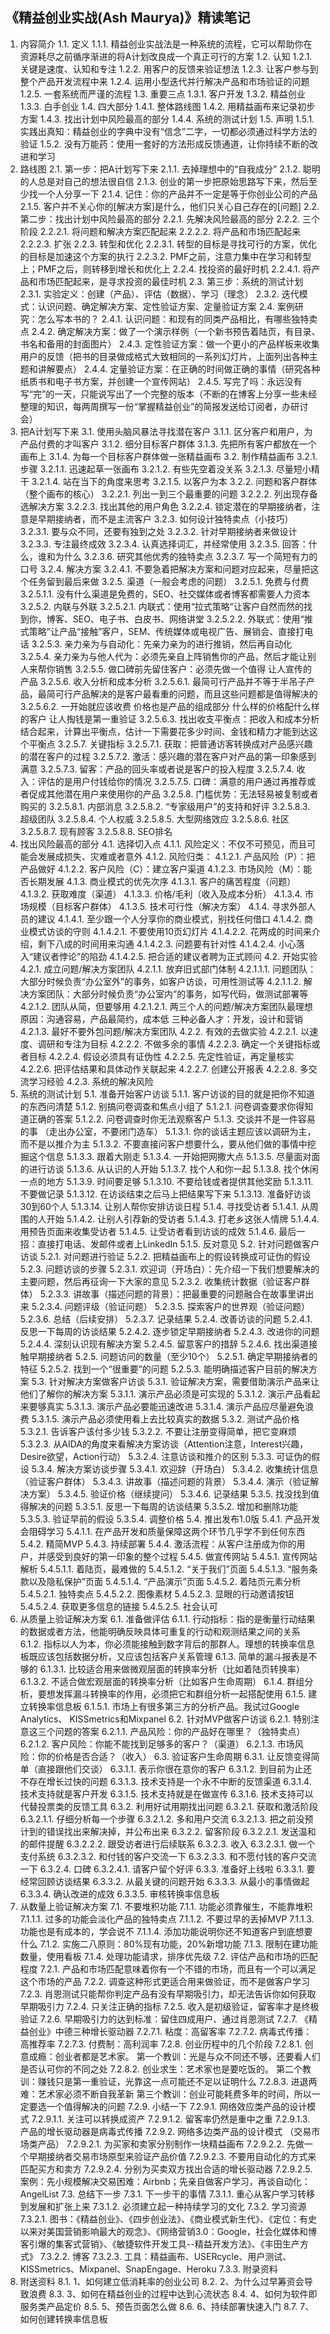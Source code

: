 ## 《精益创业实战(Ash Maurya)》精读笔记

1. 内容简介
1.1. 定义
1.1.1. 精益创业实战法是一种系统的流程，它可以帮助你在资源耗尽之前循序渐进的将A计划改良成一个真正可行的方案
1.2. 认知
1.2.1. 关键是速度、认知和专注
1.2.2. 用客户的反馈来验证想法
1.2.3. 让客户参与到整个产品开发流程中来
1.2.4. 运用小型迭代并行解决产品和市场验证的问题
1.2.5. 一套系统而严谨的流程
1.3. 重要三点
1.3.1. 客户开发
1.3.2. 精益创业
1.3.3. 白手创业
1.4. 四大部分
1.4.1. 整体路线图
1.4.2. 用精益画布来记录初步方案
1.4.3. 找出计划中风险最高的部分
1.4.4. 系统的测试计划
1.5. 声明
1.5.1. 实践出真知：精益创业的字典中没有“信念”二字，一切都必须通过科学方法的验证
1.5.2. 没有万能药：使用一套好的方法形成反馈通道，让你持续不断的改进和学习
2. 路线图
2.1. 第一步：把A计划写下来
2.1.1. 去掉理想中的“自我成分”
2.1.2. 聪明的人总是对自己的想法很自信
2.1.3. 创业的第一步把原始思路写下来，然后至少找一个人分享一下
2.1.4. 记住：你的产品并不一定是等于你创业公司的产品
2.1.5. 客户并不关心你的[解决方案]是什么，他们只关心自己存在的[问题]
2.2. 第二步：找出计划中风险最高的部分
2.2.1. 先解决风险最高的部分
2.2.2. 三个阶段
2.2.2.1. 将问题和解决方案匹配起来
2.2.2.2. 将产品和市场匹配起来
2.2.2.3. 扩张
2.2.3. 转型和优化
2.2.3.1. 转型的目标是寻找可行的方案，优化的目标是加速这个方案的执行
2.2.3.2. PMF之前，注意力集中在学习和转型上；PMF之后，则转移到增长和优化上
2.2.4. 找投资的最好时机
2.2.4.1. 将产品和市场匹配起来，是寻求投资的最佳时机
2.3. 第三步：系统的测试计划
2.3.1. 实验定义：创建（产品）、评估（数据）、学习（理念）
2.3.2. 迭代模式：认识问题、确定解决方案、定性验证方案、定量验证方案
2.4. 案例研究：怎么写本书的？
2.4.1. 认识问题：和现有的同类产品相比，有哪些独特卖点
2.4.2. 确定解决方案：做了一个演示样例（一个新书预告着陆页，有目录、书名和备用的封面图片）
2.4.3. 定性验证方案：做一个更小的产品样板来收集用户的反馈（把书的目录做成格式大致相同的一系列幻灯片，上面列出各种主题和讲解要点）
2.4.4. 定量验证方案：在正确的时间做正确的事情（研究各种纸质书和电子书方案，并创建一个宣传网站）
2.4.5. 写完了吗：永远没有写“完”的一天，只能说写出了一个完整的版本（不断的在博客上分享一些未经整理的知识，每两周撰写一份“掌握精益创业”的简报发送给订阅者，办研讨会）
3. 把A计划写下来
3.1. 使用头脑风暴法寻找潜在客户
3.1.1. 区分客户和用户，为产品付费的才叫客户
3.1.2. 细分目标客户群体
3.1.3. 先把所有客户都放在一个画布上
3.1.4. 为每一个目标客户群体做一张精益画布
3.2. 制作精益画布
3.2.1. 步骤
3.2.1.1. 迅速起草一张画布
3.2.1.2. 有些先空着没关系
3.2.1.3. 尽量短小精干
3.2.1.4. 站在当下的角度来思考
3.2.1.5. 以客户为本
3.2.2. 问题和客户群体（整个画布的核心）
3.2.2.1. 列出一到三个最重要的问题
3.2.2.2. 列出现存备选解决方案
3.2.2.3. 找出其他的用户角色
3.2.2.4. 锁定潜在的早期接纳者，注意是早期接纳者，而不是主流客户
3.2.3. 如何设计独特卖点（小技巧）
3.2.3.1. 要与众不同，还要有独到之处
3.2.3.2. 针对早期接纳者来做设计
3.2.3.3. 专注最终成效
3.2.3.4. 认真选择词汇，并经常使用
3.2.3.5. 回答：什么，谁和为什么
3.2.3.6. 研究其他优秀的独特卖点
3.2.3.7. 写一个简短有力的口号
3.2.4. 解决方案
3.2.4.1. 不要急着把解决方案和问题对应起来，尽量把这个任务留到最后来做
3.2.5. 渠道（一般会考虑的问题）
3.2.5.1. 免费与付费
3.2.5.1.1. 没有什么渠道是免费的，SEO、社交媒体或者博客都需要人力资本
3.2.5.2. 内联与外联
3.2.5.2.1. 内联式：使用“拉式策略”让客户自然而然的找到你，博客、SEO、电子书、白皮书、网络讲堂
3.2.5.2.2. 外联式：使用“推式策略”让产品“接触”客户，SEM、传统媒体或电视广告、展销会、直接打电话
3.2.5.3. 亲力亲为与自动化：先亲力亲为的进行推销，然后再自动化
3.2.5.4. 亲力亲为与他人代为：必须先亲自上阵销售你的产品，然后才能让别人来帮你销售
3.2.5.5. 做口碑前先留住客户：必须先做一个值得 让人宣传的产品
3.2.5.6. 收入分析和成本分析
3.2.5.6.1. 最简可行产品并不等于半吊子产品，最简可行产品解决的是客户最看重的问题，而且这些问题都是值得解决的
3.2.5.6.2. 一开始就应该收费
价格也是产品的组成部分
什么样的价格配什么样的客户
让人掏钱是第一重验证
3.2.5.6.3. 找出收支平衡点：把收入和成本分析结合起来，计算出平衡点，估计一下需要花多少时间、金钱和精力才能到达这个平衡点
3.2.5.7. 关键指标
3.2.5.7.1. 获取：把普通访客转换成对产品感兴趣的潜在客户的过程
3.2.5.7.2. 激活：感兴趣的潜在客户对产品的第一印象感到满意
3.2.5.7.3. 留客：产品的回头率或者说是客户的投入程度
3.2.5.7.4. 收入：评估的是用户付钱给你的情况
3.2.5.7.5. 口碑：满意的用户通过再推荐或者促成其他潜在用户来使用你的产品
3.2.5.8. 门槛优势：无法轻易被复制或者购买的
3.2.5.8.1. 内部消息
3.2.5.8.2. “专家级用户”的支持和好评
3.2.5.8.3. 超级团队
3.2.5.8.4. 个人权威
3.2.5.8.5. 大型网络效应
3.2.5.8.6. 社区
3.2.5.8.7. 现有顾客
3.2.5.8.8. SEO排名
4. 找出风险最高的部分
4.1. 选择切入点
4.1.1. 风险定义：不仅不可预见，而且可能会发展成损失、灾难或者意外
4.1.2. 风险归类：
4.1.2.1. 产品风险（P）：把产品做好
4.1.2.2. 客户风险（C）：建立客户渠道
4.1.2.3. 市场风险（M）：能否长期发展
4.1.3. 商业模式的优先次序
4.1.3.1. 客户的痛苦程度（问题）
4.1.3.2. 获取难度（渠道）
4.1.3.3. 价格/毛利（收入及成本分析）
4.1.3.4. 市场规模（目标客户群体）
4.1.3.5. 技术可行性（解决方案）
4.1.4. 寻求外部人员的建议
4.1.4.1. 至少跟一个人分享你的商业模式，别找任何借口
4.1.4.2. 商业模式访谈的守则
4.1.4.2.1. 不要使用10页幻灯片
4.1.4.2.2. 花两成的时间来介绍，剩下八成的时间用来沟通
4.1.4.2.3. 问题要有针对性
4.1.4.2.4. 小心落入“建议者悖论”的陷劲
4.1.4.2.5. 把合适的建议者聘为正式顾问
4.2. 开始实验
4.2.1. 成立问题/解决方案团队
4.2.1.1. 放弃旧式部门体制
4.2.1.1.1. 问题团队：大部分时候负责“办公室外”的事务，如客户访谈，可用性测试等
4.2.1.1.2. 解决方案团队：大部分时候负责“办公室内”的事务，如写代码，做测试部署等
4.2.1.2. 团队从简，但要够用
4.2.1.2.1. 两三个人的问题/解决方案团队最理想
原因：沟通容易，产品最简约，成本低
三种必备人才：开发，设计和营销
4.2.1.3. 最好不要外包问题/解决方案团队
4.2.2. 有效的去做实验
4.2.2.1. 以速度、调研和专注为目标
4.2.2.2. 不做多余的事情
4.2.2.3. 确定一个关键指标或者目标
4.2.2.4. 假设必须具有证伪性
4.2.2.5. 先定性验证，再定量核实
4.2.2.6. 把评估结果和具体动作关联起来
4.2.2.7. 创建公开报表
4.2.2.8. 多交流学习经验
4.2.3. 系统的解决风险
5. 系统的测试计划
5.1. 准备开始客户访谈
5.1.1. 客户访谈的目的就是把你不知道的东西问清楚
5.1.2. 别搞问卷调查和焦点小组了
5.1.2.1. 问卷调查要求你得知道正确的答案
5.1.2.2. 问卷调查时你无法观察客户
5.1.3. 交谈并不是一件容易的事 （走出办公室，不要闭门造车）
5.1.3.1. 你的谈话主题应该以调研为主，而不是以推介为主
5.1.3.2. 不要直接问客户想要什么，要从他们做的事情中挖掘这个信息
5.1.3.3. 跟着大刚走
5.1.3.4. 一开始把网撒大点
5.1.3.5. 尽量面对面的进行访谈
5.1.3.6. 从认识的人开始
5.1.3.7. 找个人和你一起
5.1.3.8. 找个休闲一点的地方
5.1.3.9. 时间要足够
5.1.3.10. 不要给钱或者提供其他奖励
5.1.3.11. 不要做记录
5.1.3.12. 在访谈结束之后马上把结果写下来
5.1.3.13. 准备好访谈30到60个人
5.1.3.14. 让别人帮你安排访谈日程
5.1.4. 寻找受访者
5.1.4.1. 从周围的人开始
5.1.4.2. 让别人引荐新的受访者
5.1.4.3. 打老乡这张人情牌
5.1.4.4. 用预告页面来收集受访者
5.1.4.5. 让受访者看到访谈的成效
5.1.4.6. 最后一招：直接打电话、发邮件或者上LinkedIn
5.1.5. 反对意见
5.2. 针对问题做客户访谈
5.2.1. 对问题进行验证
5.2.2. 把精益画布上的假设转换成可证伪的假设
5.2.3. 问题访谈的步骤
5.2.3.1. 欢迎词（开场白）：先介绍一下我们想要解决的主要问题，然后再征询一下大家的意见
5.2.3.2. 收集统计数据（验证客户群体）
5.2.3.3. 讲故事（描述问题的背景）：把最重要的问题融合在故事里讲出来
5.2.3.4. 问题评级（验证问题）
5.2.3.5. 探索客户的世界观（验证问题）
5.2.3.6. 总结（后续安排）
5.2.3.7. 记录结果
5.2.4. 改善访谈的问题
5.2.4.1. 反思一下每周的访谈结果
5.2.4.2. 逐步锁定早期接纳者
5.2.4.3. 改进你的问题
5.2.4.4. 深刻认识现有解决方案
5.2.4.5. 留意客户的措辞
5.2.4.6. 找出渠道接触早期接纳者
5.2.5. 问题访问的数量（至少10个）
5.2.5.1. 确定早期接纳者的特征
5.2.5.2. 找到一个“很重要”的问题
5.2.5.3. 能明确描述客户目前的解决方案
5.3. 针对解决方案做客户访谈
5.3.1. 验证解决方案，需要借助演示产品来让他们了解你的解决方案
5.3.1.1. 演示产品必须是可实现的
5.3.1.2. 演示产品看起来要够真实
5.3.1.3. 演示产品必要能迅速改进
5.3.1.4. 演示产品应尽量避免浪费
5.3.1.5. 演示产品必须使用看上去比较真实的数据
5.3.2. 测试产品价格
5.3.2.1. 告诉客户该付多少钱
5.3.2.2. 不要让注册变得简单，把它变麻烦
5.3.2.3. 从AIDA的角度来看解决方案访谈（Attention注意，Interest兴趣，Desire欲望，Action行动）
5.3.2.4. 注意访谈和推介的区别
5.3.3. 可证伪的假设
5.3.4. 解决方案访谈步骤
5.3.4.1. 欢迎辞（开场白）
5.3.4.2. 收集统计信息（验证客户群体）
5.3.4.3. 讲故事（描述问题的背景）
5.3.4.4. 演示（验证解决方案）
5.3.4.5. 验证价格（继续提问）
5.3.4.6. 记录结果
5.3.5. 找没找到值得解决的问题
5.3.5.1. 反思一下每周的访谈结果
5.3.5.2. 增加和删除功能
5.3.5.3. 验证早前的假设
5.3.5.4. 调整价格
5.4. 推出发布1.0版
5.4.1. 产品开发会阻碍学习
5.4.1.1. 在产品开发和质量保障这两个环节几乎学不到任何东西
5.4.2. 精简MVP
5.4.3. 持续部署
5.4.4. 激活流程：从客户注册成为你的用户，并感受到良好的第一印象的整个过程
5.4.5. 做宣传网站
5.4.5.1. 宣传网站解析
5.4.5.1.1. 着陆页，最难做的
5.4.5.1.2. “关于我们”页面
5.4.5.1.3. “服务条款以及隐私保护”页面
5.4.5.1.4. “产品演示”页面
5.4.5.2. 着陆页元素分析
5.4.5.2.1. 独特卖点
5.4.5.2.2. 图像素材
5.4.5.2.3. 显眼的行动邀请按钮
5.4.5.2.4. 获取更多信息的链接
5.4.5.2.5. 社会认可
6. 从质量上验证解决方案
6.1. 准备做评估
6.1.1. 行动指标：指的是衡量行动结果的数据或者方法，他能明确反映具体可重复的行动和观测结果之间的关系
6.1.2. 指标以人为本，你必须能接触到数字背后的那群人。理想的转换率信息板既应该包括数据分析，又应该包括客户关系管理
6.1.3. 简单的漏斗报表是不够的
6.1.3.1. 比较适合用来做微观层面的转换率分析（比如着陆页转换率）
6.1.3.2. 不适合做宏观层面的转换率分析（比如客户生命周期）
6.1.4. 群组分析，要想发挥漏斗转换率的作用，必须把它和群组分析一起搭配使用
6.1.5. 建立转换率信息板
6.1.5.1. 市场上有很多第三方的分析产品。我试过Google Analytics、 KISSmetrics和Mixpanel
6.2. 针对MVP做客户访谈
6.2.1. 特别注意这三个问题的答案
6.2.1.1. 产品风险：你的产品好在哪里？（独特卖点）
6.2.1.2. 客户风险：你能不能找到足够多的客户？（渠道）
6.2.1.3. 市场风险：你的价格是否合适？（收入）
6.3. 验证客户生命周期
6.3.1. 让反馈变得简单（直接跟他们交谈）
6.3.1.1. 表示你很在意你的客户
6.3.1.2. 到目前为止还不存在增长过快的问题
6.3.1.3. 技术支持是一个永不中断的反馈渠道
6.3.1.4. 技术支持就是客户开发
6.3.1.5. 技术支持就是在做宣传
6.3.1.6. 技术支持可以代替投票类的反馈工具
6.3.2. 利用好试用期找出问题
6.3.2.1. 获取和激活阶段
6.3.2.1.1. 仔细分析每一个步骤
6.3.2.1.2. 多和用户交流
6.3.2.1.3. 把之前没预计到的错误找出来解决掉，并公布出来
6.3.2.2. 留客阶段
6.3.2.2.1. 发送温和的邮件提醒
6.3.2.2.2. 跟受访者进行后续联系
6.3.2.3. 收入
6.3.2.3.1. 做一个支付系统
6.3.2.3.2. 和付钱的客户交流一下
6.3.2.3.3. 和不愿付钱的客户交流一下
6.3.2.4. 口碑
6.3.2.4.1. 请客户留个好评
6.3.3. 准备好上线啦
6.3.3.1. 要经常回顾访谈结果
6.3.3.2. 从最关键的问题开始
6.3.3.3. 从最小的事情做起
6.3.3.4. 确认改进的成效
6.3.3.5. 审核转换率信息板
7. 从数量上验证解决方案
7.1. 不要堆积功能
7.1.1. 功能必须靠催生，不能靠堆积
7.1.1.1. 过多的功能会淡化产品的独特卖点
7.1.1.2. 不要过早的丢掉MVP
7.1.1.3. 功能也是有成本的，学会说不
7.1.1.4. 添加功能说明你还不知道客户到底想要什么
7.1.2. 实施二八原则：80%现有功能，20%新增功能
7.1.3. 限制在建功能数量，使用看板
7.1.4. 处理功能请求，排序优先级
7.2. 评估产品和市场的匹配程度
7.2.1. 产品和市场匹配意味着你有一个不错的市场，而且有一个可以满足这个市场的产品
7.2.2. 调查这种形式更适合用来做验证，而不是做客户学习
7.2.3. 肖恩测试只能帮你判定产品有没有早期吸引力，却无法告诉你如何获取早期吸引力
7.2.4. 只关注正确的指标
7.2.5. 收入是初级验证，留客率才是终极验证
7.2.6. 早期吸引力的达到标准：留住四成用户、通过肖恩测试
7.2.7. 《精益创业》中德三种增长驱动器
7.2.7.1. 粘度：高留客率
7.2.7.2. 病毒式传播：高推荐率
7.2.7.3. 付费制：高利润率
7.2.8. 创业历程中的几个阶段
7.2.8.1. 创意成瘾：创业者都是艺术家。 第一个教训：光是与众不同还不够，还要看人们是否认可你的不同之处
7.2.8.2. 创业求生：艺术家也是要吃饭的。 第二个教训：赚钱只是第一重验证，光靠这一点可能还不足以证明什么
7.2.8.3. 进退两难：艺术家必须不断自我革新 第三个教训：创业可能耗费多年的时间，所以一定要选一个值得解决的问题
7.2.9. 小结一下
7.2.9.1. 网络效应类产品的设计模式
7.2.9.1.1. 关注可以转换成资产
7.2.9.1.2. 留客率仍然是重中之重
7.2.9.1.3. 产品的增长驱动器是病毒式传播
7.2.9.2. 网络多边类产品的设计模式 （交易市场类产品）
7.2.9.2.1. 为买家和卖家分别制作一块精益画布
7.2.9.2.2. 先做一个早期接纳者交易市场原型来验证产品价值
7.2.9.2.3. 不要用自动化的方式来匹配买方和卖方
7.2.9.2.4. 分别为买卖双方找出合适的增长驱动器
7.2.9.2.5. 案例：先小规模解决交易困难：Airbnb；先亲自做客户学习，再谈自动化：AngelList
7.3. 总结下一步
7.3.1. 下一步干的事情
7.3.1.1. 重心从客户学习转移到发展和扩张上来
7.3.1.2. 必须建立起一种持续学习的文化
7.3.2. 学习资源
7.3.2.1. 图书：《精益创业》、《四步创业法》、《商业模式新生代》、《定位：有史以来对美国营销影响最大的观念》、《网络营销3.0：Google，社会化媒体和博客引爆的集客式营销》、《敏捷软件开发工具--精益开发方法》、《丰田生产方式》
7.3.2.2. 博客
7.3.2.3. 工具：精益画布、USERcycle、用户测试、KISSmetrics、Mixpanel、SnapEngage、Heroku
7.3.3. 附录资料
8. 附送资料
8.1. 1、如何建立低消耗率的创业公司
8.2. 2、为什么过早筹资会导致浪费
8.3. 3、如何在精益创业的过程中达到心流状态
8.4. 4、如何为软件即服务类产品定价
8.5. 5、预告页面怎么做
8.6. 6、持续部署快速入门
8.7. 7、如何创建转换率信息板
